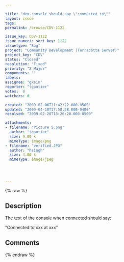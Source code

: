 ```yaml
---

title: "dev-console should say \"connected to\""
layout: issue
tags: 
permalink: /browse/CDV-1122

issue_key: CDV-1122
issue_numeric_sort_key: 1122
issuetype: "Bug"
project: "Community Development (Terracotta Server)"
project_key: "CDV"
status: "Closed"
resolution: "Fixed"
priority: "2 Major"
components: ""
labels: 
assignee: "gkeim"
reporter: "tgautier"
votes:  0
watchers: 0

created: "2009-02-06T11:42:22.000-0500"
updated: "2009-04-10T17:58:28.000-0400"
resolved: "2009-02-20T18:26:20.000-0500"

attachments:
- filename: "Picture 5.png"
  author: "tgautier"
  size: 9.00 k
  mimeType: image/png
- filename: "verified.JPG"
  author: "hsingh"
  size: 4.00 k
  mimeType: image/jpeg




---
```


{% raw %}

## Description

<div markdown="1" class="description">

The text of the console when connected should say:

"Connected to xxx at xxx"

</div>

## Comments



{% endraw %}
